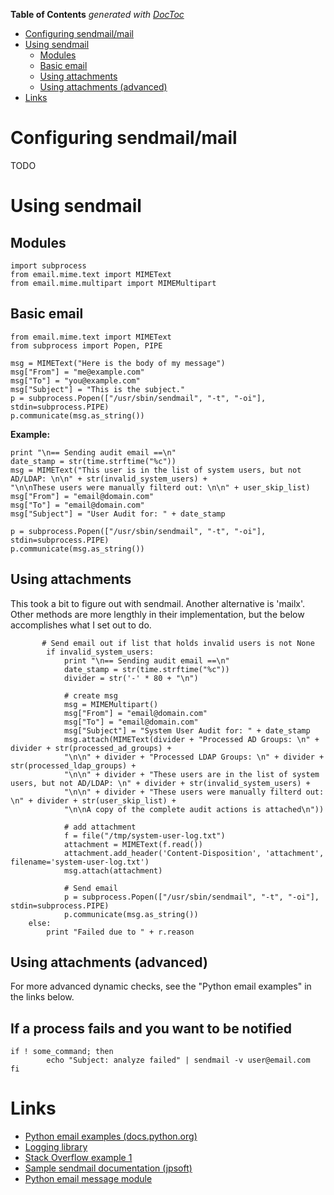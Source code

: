 <!-- START doctoc generated TOC please keep comment here to allow auto update -->
<!-- DON'T EDIT THIS SECTION, INSTEAD RE-RUN doctoc TO UPDATE -->
**Table of Contents**  *generated with [DocToc](https://github.com/thlorenz/doctoc)*

- [Configuring sendmail/mail](#configuring-sendmailmail)
- [Using sendmail](#using-sendmail)
  - [Modules](#modules)
  - [Basic email](#basic-email)
  - [Using attachments](#using-attachments)
  - [Using attachments (advanced)](#using-attachments-advanced)
- [Links](#links)

<!-- END doctoc generated TOC please keep comment here to allow auto update -->

# Configuring sendmail/mail

TODO

# Using sendmail

## Modules

```
import subprocess
from email.mime.text import MIMEText
from email.mime.multipart import MIMEMultipart
```

## Basic email

```
from email.mime.text import MIMEText
from subprocess import Popen, PIPE

msg = MIMEText("Here is the body of my message")
msg["From"] = "me@example.com"
msg["To"] = "you@example.com"
msg["Subject"] = "This is the subject."
p = subprocess.Popen(["/usr/sbin/sendmail", "-t", "-oi"], stdin=subprocess.PIPE)
p.communicate(msg.as_string())
```

**Example:**

```
print "\n== Sending audit email ==\n"
date_stamp = str(time.strftime("%c"))
msg = MIMEText("This user is in the list of system users, but not AD/LDAP: \n\n" + str(invalid_system_users) +
"\n\nThese users were manually filterd out: \n\n" + user_skip_list)
msg["From"] = "email@domain.com"
msg["To"] = "email@domain.com"
msg["Subject"] = "User Audit for: " + date_stamp
                                      
p = subprocess.Popen(["/usr/sbin/sendmail", "-t", "-oi"], stdin=subprocess.PIPE)
p.communicate(msg.as_string())
```

## Using attachments

This took a bit to figure out with sendmail. Another alternative is 'mailx'. Other methods are more lengthly in their implementation, but the below accomplishes what I set out to do.


```
       # Send email out if list that holds invalid users is not None
        if invalid_system_users:
            print "\n== Sending audit email ==\n"
            date_stamp = str(time.strftime("%c"))
            divider = str('-' * 80 + "\n")

            # create msg
            msg = MIMEMultipart()
            msg["From"] = "email@domain.com"
            msg["To"] = "email@domain.com"
            msg["Subject"] = "System User Audit for: " + date_stamp
            msg.attach(MIMEText(divider + "Processed AD Groups: \n" + divider + str(processed_ad_groups) +
            "\n\n" + divider + "Processed LDAP Groups: \n" + divider + str(processed_ldap_groups) +
            "\n\n" + divider + "These users are in the list of system users, but not AD/LDAP: \n" + divider + str(invalid_system_users) +
            "\n\n" + divider + "These users were manually filterd out: \n" + divider + str(user_skip_list) +
            "\n\nA copy of the complete audit actions is attached\n"))

            # add attachment
            f = file("/tmp/system-user-log.txt")
            attachment = MIMEText(f.read())
            attachment.add_header('Content-Disposition', 'attachment', filename='system-user-log.txt')
            msg.attach(attachment)

            # Send email
            p = subprocess.Popen(["/usr/sbin/sendmail", "-t", "-oi"], stdin=subprocess.PIPE)
            p.communicate(msg.as_string()) 
    else:
        print "Failed due to " + r.reason
```

## Using attachments (advanced)

For more advanced dynamic checks, see the "Python email examples" in the links below.

## If a process fails and you want to be notified

```
if ! some_command; then
        echo "Subject: analyze failed" | sendmail -v user@email.com
fi
```

# Links

* [Python email examples (docs.python.org)](https://docs.python.org/3/library/email-examples.html)
* [Logging library](https://docs.python.org/2/howto/logging.html)
* [Stack Overflow example 1](http://stackoverflow.com/questions/27621041/sending-email-attachment-txt-file-using-python-2-7-smtplib)
* [Sample sendmail documentation (jpsoft)](https://jpsoft.com/help/sendmail.htm)
* [Python email message module](https://docs.python.org/2/library/email.message.html#module-email.message)
